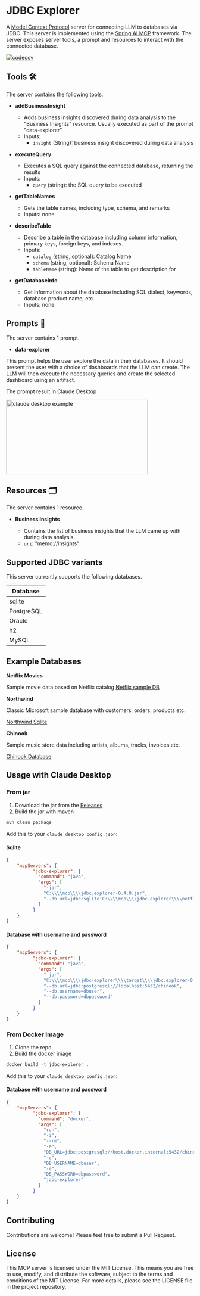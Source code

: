 # JDBC Explorer

A [Model Context Protocol](https://modelcontextprotocol.io/introduction) server for connecting LLM to databases via JDBC. This server is implemented using the [Spring AI MCP](https://docs.spring.io/spring-ai/reference/api/mcp/mcp-overview.html) framework. The server exposes server tools, a prompt and resources to interact with the connected database.

[![codecov](https://codecov.io/github/mikechao/jdbc-explorer/graph/badge.svg?token=326RPXDFJP)](https://codecov.io/github/mikechao/jdbc-explorer)

## Tools 🛠

The server contains the following tools.

- **addBusinessInsight** 

    - Adds business insights discovered during data analysis to the "Business Insights" resource. Usually executed as part of the prompt "data-explorer"
    - Inputs:
        - `insight` (String): business insight discovered during data analysis 

- **executeQuery**

    - Executes a SQL query against the connected database, returning the results
    - Inputs:
        - `query` (string): the SQL query to be executed

- **getTableNames**

    - Gets the table names, including type, schema, and remarks
    - Inputs: none

- **describeTable**
    
    - Describe a table in the database including column information, primary keys, foreign keys, and indexes.
    - Inputs:
        - `catalog` (string, optional): Catalog Name
        - `schema` (string, optional): Schema Name
        - `tableName` (string): Name of the table to get description for

- **getDatabaseInfo**

    - Get information about the database including SQL dialect, keywords, database product name, etc.
    - Inputs: none

## Prompts 📄

The server contains 1 prompt.

- **data-explorer**

This prompt helps the user explore the data in their databases. It should present the user with a choice of dashboards that the LLM can create. The LLM will then execute the necessary queries and create the selected dashboard using an artifact.

The prompt result in Claude Desktop

<a href="https://mikechao.github.io/images/jdbc-explorer-prompt.webp" target="_blank" rel="noopener noreferrer">
<img width="380" height="200" src="https://mikechao.github.io/images/jdbc-explorer-prompt.webp" alt="claude desktop example" />
</a>

## Resources 🗂️

The server contains 1 resource.

- **Business Insights**

    - Contains the list of business insights that the LLM came up with during data analysis.
    - `uri`: "memo://insights"

## Supported JDBC variants

This server currently supports the following databases.

| Database |
|----------|
|sqlite|
|PostgreSQL|
|Oracle|
|h2|
|MySQL|

## Example Databases

**Netflix Movies**

Sample movie data based on Netflix catalog
[Netflix sample DB](https://github.com/lerocha/netflixdb)

**Northwind**

Classic Microsoft sample database with customers, orders, products etc.

[Northwind Sqlite](https://github.com/jpwhite3/northwind-SQLite3)

**Chinook**

Sample music store data including artists, albums, tracks, invoices etc.

[Chinook Database](https://github.com/lerocha/chinook-database)

## Usage with Claude Desktop

### From jar

1. Download the jar from the [Releases](https://github.com/mikechao/jdbc-explorer/releases)
2. Build the jar with maven
```bash
mvn clean package
```

Add this to your `claude_desktop_config.json`:

#### Sqlite
```json
{
    "mcpServers": {
		  "jdbc-explorer": {
			"command": "java",
			"args": [
			  "-jar",
			  "C:\\\\mcp\\\\jdbc.explorer-0.4.0.jar",
			  "--db.url=jdbc:sqlite:C:\\\\mcp\\\\jdbc-explorer\\\\netflixdb.sqlite"
			]
		  }
	}
}
```

#### Database with username and password
```json
{
    "mcpServers": {
		  "jdbc-explorer": {
			"command": "java",
			"args": [
			  "-jar",
			  "C:\\\\mcp\\\\jdbc-explorer\\\\target\\\\jdbc.explorer-0.0.1-SNAPSHOT.jar",
			  "--db.url=jdbc:postgresql://localhost:5432/chinook",
			  "--db.username=dbuser",
			  "--db.password=dbpassword"
			]
		  }
	}
}
```

### From Docker image

1. Clone the repo
2. Build the docker image
```bash
docker build -t jdbc-explorer .
```

Add this to your `claude_desktop_config.json`:

#### Database with username and password
```json
{
    "mcpServers": {
		  "jdbc-explorer": {
			"command": "docker",
			"args": [
			  "run",
			  "-i",
			  "--rm",
			  "-e",
			  "DB_URL=jdbc:postgresql://host.docker.internal:5432/chinook",
			  "-e",
			  "DB_USERNAME=dbuser",
			  "-e",
			  "DB_PASSWORD=dbpassword",
			  "jdbc-explorer"
			]
		  }
	}
}
```



## Contributing

Contributions are welcome! Please feel free to submit a Pull Request.

## License

This MCP server is licensed under the MIT License. This means you are free to use, modify, and distribute the software, subject to the terms and conditions of the MIT License. For more details, please see the LICENSE file in the project repository.